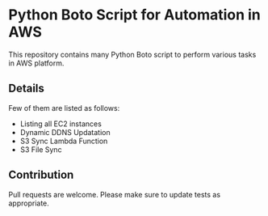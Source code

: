 # Python Boto Script for Automation in AWS

This repository contains many Python Boto script to perform various tasks in AWS platform.

## Details

Few of them are listed as follows:
* Listing all EC2 instances
* Dynamic DDNS Updatation
* S3 Sync Lambda Function
* S3 File Sync

## Contribution
Pull requests are welcome. Please make sure to update tests as appropriate.
